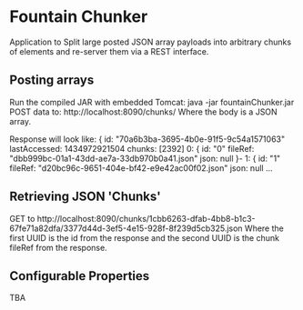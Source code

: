 Fountain Chunker
================

Application to Split large posted JSON array payloads into arbitrary chunks of elements and re-server them via a REST interface.

Posting arrays
--------------
Run the compiled JAR with embedded Tomcat:
java -jar fountainChunker.jar
POST data to:
http://localhost:8090/chunks/
Where the body is a JSON array. 

Response will look like:
	{
		id: "70a6b3ba-3695-4b0e-91f5-9c54a1571063"
		lastAccessed: 1434972921504
		chunks: [2392]
		0:  {
			id: "0"
			fileRef: "dbb999bc-01a1-43dd-ae7a-33db970b0a41.json"
			json: null
		}-
		1:  {
			id: "1"
			fileRef: "d20bc96c-9651-404e-bf42-e9e42ac00f02.json"
			json: null
		...

Retrieving JSON 'Chunks'
------------------------
GET to http://localhost:8090/chunks/1cbb6263-dfab-4bb8-b1c3-67fe71a82dfa/3377d44d-3ef5-4e15-928f-8f239d5cb325.json
Where the first UUID is the id from the response and the second UUID is the chunk fileRef from the response. 

Configurable Properties
-----------------------
TBA